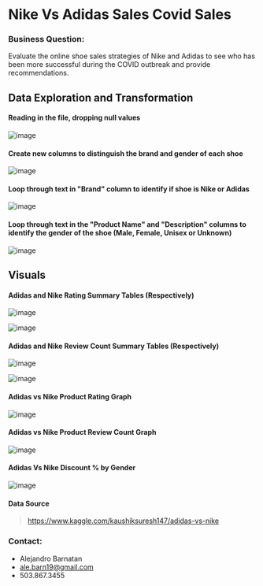 # Nike Vs Adidas Sales Covid Sales 

### Business Question:
Evaluate the online shoe sales strategies of Nike and Adidas to see who has been more successful during the COVID outbreak and provide recommendations. 
 
## Data Exploration and Transformation

#### Reading in the file, dropping null values 


![image](https://user-images.githubusercontent.com/70718724/119278482-6a8fb680-bbda-11eb-9c11-7877d4d5d993.png)

#### Create new columns to distinguish the brand and gender of each shoe 

![image](https://user-images.githubusercontent.com/70718724/119278617-349f0200-bbdb-11eb-9822-c97556f95ae9.png)


#### Loop through text in "Brand" column to identify if shoe is Nike or Adidas

![image](https://user-images.githubusercontent.com/70718724/119278644-5f895600-bbdb-11eb-8e14-2c43c055d891.png)


#### Loop through text in the "Product Name" and "Description" columns to identify the gender of the shoe (Male, Female, Unisex or Unknown)

![image](https://user-images.githubusercontent.com/70718724/119278674-98292f80-bbdb-11eb-9f0f-46a2bb949b38.png)

## Visuals

#### Adidas and Nike Rating Summary Tables (Respectively)  

![image](https://user-images.githubusercontent.com/70718724/119279356-0c65d200-bbe0-11eb-8f1d-54b1b12c83e4.png)

![image](https://user-images.githubusercontent.com/70718724/119279465-c8bf9800-bbe0-11eb-8d97-dd8b98534fcc.png)


#### Adidas and Nike Review Count Summary Tables (Respectively) 


![image](https://user-images.githubusercontent.com/70718724/119279393-4d5de680-bbe0-11eb-94d8-bf6941ca756f.png)

![image](https://user-images.githubusercontent.com/70718724/119279395-5353c780-bbe0-11eb-9395-a91657f8a9a4.png)

#### Adidas vs Nike Product Rating Graph

![image](https://user-images.githubusercontent.com/70718724/119279623-bdb93780-bbe1-11eb-82f3-6d663a8b5f0c.png)



#### Adidas vs Nike Product Review Count Graph

![image](https://user-images.githubusercontent.com/70718724/119279627-c1e55500-bbe1-11eb-8ed9-ecf0c2dbed5f.png)


#### Adidas Vs Nike Discount % by Gender

![image](https://user-images.githubusercontent.com/70718724/119279664-07a21d80-bbe2-11eb-9c75-e398b29f5898.png)


#### Data Source
  > https://www.kaggle.com/kaushiksuresh147/adidas-vs-nike

### Contact: 
- Alejandro Barnatan
- ale.barn19@gmail.com
- 503.867.3455
